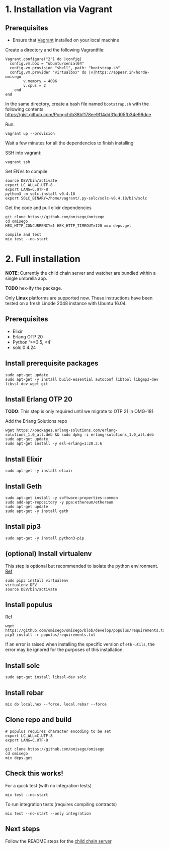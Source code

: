 # 1. Installation via Vagrant
## Prerequisites
* Ensure that [Vagrant](https://www.vagrantup.com/) installed on your local machine

Create a directory and the following Vagrantfile:
```
Vagrant.configure("2") do |config|
  config.vm.box = "ubuntu/xenial64"
  config.vm.provision "shell", path: "bootstrap.sh"
  config.vm.provider "virtualbox" do |v|https://appear.in/horde-omisego
        v.memory = 4096
        v.cpus = 2
    end
end
```

In the same directory, create a bash file named `bootstrap.sh` with the following contents
https://gist.github.com/Pongch/b38bf178ee9f14dd31cd05fb34e96dce

Run:
```
vagrant up --provision
```

Wait a few minutes for all the dependencies to finish installing

SSH into vagrant:
```
vagrant ssh
```

Set ENVs to compile
```
source DEV/bin/activate
export LC_ALL=C.UTF-8
export LANG=C.UTF-8
python3 -m solc.install v0.4.18
export SOLC_BINARY=/home/vagrant/.py-solc/solc-v0.4.18/bin/solc
```

Get the code and pull elixir dependencies
```
git clone https://github.com/omisego/omisego
cd omisego
HEX_HTTP_CONCURRENCY=1 HEX_HTTP_TIMEOUT=120 mix deps.get

compile and test
mix test --no-start
```

# 2. Full installation

**NOTE**: Currently the child chain server and watcher are bundled within a single umbrella app.

**TODO** hex-ify the package.

Only **Linux** platforms are supported now. These instructions have been tested on a fresh Linode 2048 instance with Ubuntu 16.04.

## Prerequisites
* Elixir
* Erlang OTP 20
* Python '>=3.5, <4'
* solc 0.4.24

## Install prerequisite packages
```
sudo apt-get update
sudo apt-get -y install build-essential autoconf libtool libgmp3-dev libssl-dev wget git
```

## Install Erlang OTP 20
**TODO**: This step is only required until we migrate to OTP 21 in OMG-181

Add the Erlang Solutions repo
```
wget https://packages.erlang-solutions.com/erlang-solutions_1.0_all.deb && sudo dpkg -i erlang-solutions_1.0_all.deb
sudo apt-get update
sudo apt-get install -y esl-erlang=1:20.3.6
```

## Install Elixir
```
sudo apt-get -y install elixir
```

## Install Geth
```
sudo apt-get install -y software-properties-common
sudo add-apt-repository -y ppa:ethereum/ethereum
sudo apt-get update
sudo apt-get -y install geth
```

## Install pip3
```
sudo apt-get -y install python3-pip
```

## (optional) Install virtualenv
This step is optional but recommended to isolate the python environment. [Ref](https://gist.github.com/IamAdiSri/a379c36b70044725a85a1216e7ee9a46)
```
sudo pip3 install virtualenv
virtualenv DEV
source DEV/bin/activate
```

## Install populus
[Ref](../populus/README.md)
```
wget https://github.com/omisego/omisego/blob/develop/populus/requirements.txt
pip3 install -r populus/requirements.txt
```
If an error is raised when installing the specific version of `eth-utils`, the error may be ignored for the purposes of this installation.

## Install solc
```
sudo apt-get install libssl-dev solc
```

## Install rebar
```
mix do local.hex --force, local.rebar --force
```
## Clone repo and build
```
# populus requires character encoding to be set
export LC_ALL=C.UTF-8
export LANG=C.UTF-8

git clone https://github.com/omisego/omisego
cd omisego
mix deps.get
```

## Check this works!
For a quick test (with no integration tests)
```
mix test --no-start
```

To run integration tests (requires compiling contracts)
```
mix test --no-start --only integration
```

## Next steps
Follow the README steps for the [child chain server](../apps/omisego_api/README.md).
